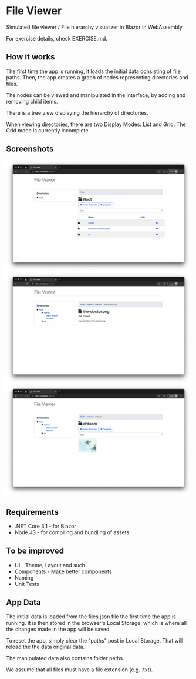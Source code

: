 # File Viewer

Simulated file viewer / File hierarchy visualizer in Blazor in WebAssembly.

For exercise details, check EXERCISE.md.

## How it works

The first time the app is running, it loads the initial data consisting of file paths.
Then, the app creates a graph of nodes representing directories and files.

The nodes can be viewed and manipulated in the interface, by adding and removing child items.

There is a tree view displaying the hierarchy of directories.

When viewing directories, there are two Display Modes: List and Grid. The Grid mode is currently incomplete.

## Screenshots

<img src="/Screenshots/Screenshot1.png" />

<img src="/Screenshots/Screenshot2.png" />

<img src="/Screenshots/Screenshot3.png" />

## Requirements
* .NET Core 3.1 - for Blazor
* Node.JS - for compiling and bundling of assets

## To be improved
* UI - Theme, Layout and such
* Components - Make better components
* Naming
* Unit Tests


## App Data

The initial data is loaded from the files.json file the first time the app is running.
It is then stored in the browser's Local Storage, which is where all the changes made in the app will be saved.

To reset the app, simply clear the "paths" post in Local Storage. That will reload the the data original data.

The manipulated data also contains folder paths.

We assume that all files must have a file extension (e.g. .txt).
